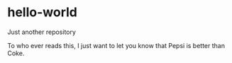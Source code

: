 # hello-world
Just another repository 

To who ever reads this, I just want to let you know that Pepsi is better than Coke. 
